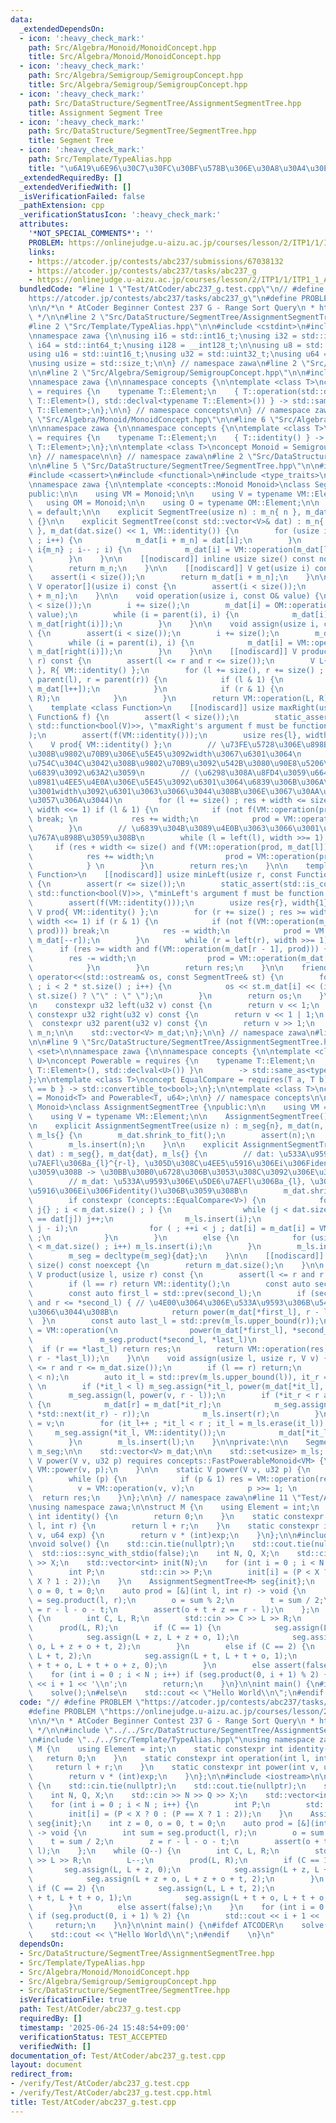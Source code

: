 ```yaml
---
data:
  _extendedDependsOn:
  - icon: ':heavy_check_mark:'
    path: Src/Algebra/Monoid/MonoidConcept.hpp
    title: Src/Algebra/Monoid/MonoidConcept.hpp
  - icon: ':heavy_check_mark:'
    path: Src/Algebra/Semigroup/SemigroupConcept.hpp
    title: Src/Algebra/Semigroup/SemigroupConcept.hpp
  - icon: ':heavy_check_mark:'
    path: Src/DataStructure/SegmentTree/AssignmentSegmentTree.hpp
    title: Assignment Segment Tree
  - icon: ':heavy_check_mark:'
    path: Src/DataStructure/SegmentTree/SegmentTree.hpp
    title: Segment Tree
  - icon: ':heavy_check_mark:'
    path: Src/Template/TypeAlias.hpp
    title: "\u6A19\u6E96\u30C7\u30FC\u30BF\u578B\u306E\u30A8\u30A4\u30EA\u30A2\u30B9"
  _extendedRequiredBy: []
  _extendedVerifiedWith: []
  _isVerificationFailed: false
  _pathExtension: cpp
  _verificationStatusIcon: ':heavy_check_mark:'
  attributes:
    '*NOT_SPECIAL_COMMENTS*': ''
    PROBLEM: https://onlinejudge.u-aizu.ac.jp/courses/lesson/2/ITP1/1/ITP1_1_A
    links:
    - https://atcoder.jp/contests/abc237/submissions/67038132
    - https://atcoder.jp/contests/abc237/tasks/abc237_g
    - https://onlinejudge.u-aizu.ac.jp/courses/lesson/2/ITP1/1/ITP1_1_A
  bundledCode: "#line 1 \"Test/AtCoder/abc237_g.test.cpp\"\n// #define PROBLEM \"\
    https://atcoder.jp/contests/abc237/tasks/abc237_g\"\n#define PROBLEM \"https://onlinejudge.u-aizu.ac.jp/courses/lesson/2/ITP1/1/ITP1_1_A\"\
    \n\n/*\n * AtCoder Beginner Contest 237 G - Range Sort Query\n * https://atcoder.jp/contests/abc237/submissions/67038132\n\
    \ */\n\n#line 2 \"Src/DataStructure/SegmentTree/AssignmentSegmentTree.hpp\"\n\n\
    #line 2 \"Src/Template/TypeAlias.hpp\"\n\n#include <cstdint>\n#include <cstddef>\n\
    \nnamespace zawa {\n\nusing i16 = std::int16_t;\nusing i32 = std::int32_t;\nusing\
    \ i64 = std::int64_t;\nusing i128 = __int128_t;\n\nusing u8 = std::uint8_t;\n\
    using u16 = std::uint16_t;\nusing u32 = std::uint32_t;\nusing u64 = std::uint64_t;\n\
    \nusing usize = std::size_t;\n\n} // namespace zawa\n#line 2 \"Src/Algebra/Monoid/MonoidConcept.hpp\"\
    \n\n#line 2 \"Src/Algebra/Semigroup/SemigroupConcept.hpp\"\n\n#include <concepts>\n\
    \nnamespace zawa {\n\nnamespace concepts {\n\ntemplate <class T>\nconcept Semigroup\
    \ = requires {\n    typename T::Element;\n    { T::operation(std::declval<typename\
    \ T::Element>(), std::declval<typename T::Element>()) } -> std::same_as<typename\
    \ T::Element>;\n};\n\n} // namespace concepts\n\n} // namespace zawa\n#line 4\
    \ \"Src/Algebra/Monoid/MonoidConcept.hpp\"\n\n#line 6 \"Src/Algebra/Monoid/MonoidConcept.hpp\"\
    \n\nnamespace zawa {\n\nnamespace concepts {\n\ntemplate <class T>\nconcept Identitiable\
    \ = requires {\n    typename T::Element;\n    { T::identity() } -> std::same_as<typename\
    \ T::Element>;\n};\n\ntemplate <class T>\nconcept Monoid = Semigroup<T> and Identitiable<T>;\n\
    \n} // namespace\n\n} // namespace zawa\n#line 2 \"Src/DataStructure/SegmentTree/SegmentTree.hpp\"\
    \n\n#line 5 \"Src/DataStructure/SegmentTree/SegmentTree.hpp\"\n\n#include <vector>\n\
    #include <cassert>\n#include <functional>\n#include <type_traits>\n#include <ostream>\n\
    \nnamespace zawa {\n\ntemplate <concepts::Monoid Monoid>\nclass SegmentTree {\n\
    public:\n\n    using VM = Monoid;\n\n    using V = typename VM::Element;\n\n \
    \   using OM = Monoid;\n\n    using O = typename OM::Element;\n\n    SegmentTree()\
    \ = default;\n\n    explicit SegmentTree(usize n) : m_n{ n }, m_dat(n << 1, VM::identity())\
    \ {}\n\n    explicit SegmentTree(const std::vector<V>& dat) : m_n{ dat.size()\
    \ }, m_dat(dat.size() << 1, VM::identity()) {\n        for (usize i{} ; i < m_n\
    \ ; i++) {\n            m_dat[i + m_n] = dat[i];\n        }\n        for (usize\
    \ i{m_n} ; i-- ; i) {\n            m_dat[i] = VM::operation(m_dat[left(i)], m_dat[right(i)]);\n\
    \        }\n    }\n\n    [[nodiscard]] inline usize size() const noexcept {\n\
    \        return m_n;\n    }\n\n    [[nodiscard]] V get(usize i) const {\n    \
    \    assert(i < size());\n        return m_dat[i + m_n];\n    }\n\n    [[nodiscard]]\
    \ V operator[](usize i) const {\n        assert(i < size());\n        return m_dat[i\
    \ + m_n];\n    }\n\n    void operation(usize i, const O& value) {\n        assert(i\
    \ < size());\n        i += size();\n        m_dat[i] = OM::operation(m_dat[i],\
    \ value);\n        while (i = parent(i), i) {\n            m_dat[i] = VM::operation(m_dat[left(i)],\
    \ m_dat[right(i)]);\n        }\n    }\n\n    void assign(usize i, const V& value)\
    \ {\n        assert(i < size());\n        i += size();\n        m_dat[i] = value;\n\
    \        while (i = parent(i), i) {\n            m_dat[i] = VM::operation(m_dat[left(i)],\
    \ m_dat[right(i)]);\n        }\n    }\n\n    [[nodiscard]] V product(u32 l, u32\
    \ r) const {\n        assert(l <= r and r <= size());\n        V L{ VM::identity()\
    \ }, R{ VM::identity() };\n        for (l += size(), r += size() ; l < r ; l =\
    \ parent(l), r = parent(r)) {\n            if (l & 1) {\n                L = VM::operation(L,\
    \ m_dat[l++]);\n            }\n            if (r & 1) {\n                R = VM::operation(m_dat[--r],\
    \ R);\n            }\n        }\n        return VM::operation(L, R);\n    }\n\n\
    \    template <class Function>\n    [[nodiscard]] usize maxRight(usize l, const\
    \ Function& f) {\n        assert(l < size());\n        static_assert(std::is_convertible_v<decltype(f),\
    \ std::function<bool(V)>>, \"maxRight's argument f must be function bool(T)\"\
    );\n        assert(f(VM::identity()));\n        usize res{l}, width{1};\n    \
    \    V prod{ VM::identity() };\n        // \u73FE\u5728\u306E\u898B\u3066\u3044\
    \u308B\u9802\u70B9\u306E\u5E45\u3092width\u3067\u6301\u3064\n        // \u5883\
    \u754C\u304C\u3042\u308B\u9802\u70B9\u3092\u542B\u3080\u90E8\u5206\u6728\u306E\
    \u6839\u3092\u63A2\u3059\n        // (\u6298\u308A\u8FD4\u3059\u6642\u306F\u5FC5\
    \u8981\u4EE5\u4E0A\u306E\u5E45\u3092\u6301\u3064\u6839\u306B\u306A\u308B\u304C\
    \u3001width\u3092\u6301\u3063\u3066\u3044\u308B\u306E\u3067\u30AA\u30FC\u30D0\u30FC\
    \u3057\u306A\u3044)\n        for (l += size() ; res + width <= size() ; l = parent(l),\
    \ width <<= 1) if (l & 1) {\n            if (not f(VM::operation(prod, m_dat[l])))\
    \ break; \n            res += width;\n            prod = VM::operation(prod, m_dat[l++]);\n\
    \        }\n        // \u6839\u304B\u3089\u4E0B\u3063\u3066\u3001\u5883\u754C\u3092\
    \u767A\u898B\u3059\u308B\n        while (l = left(l), width >>= 1) {\n       \
    \     if (res + width <= size() and f(VM::operation(prod, m_dat[l]))) {\n    \
    \            res += width;\n                prod = VM::operation(prod, m_dat[l++]);\n\
    \            } \n        }\n        return res;\n    }\n\n    template <class\
    \ Function>\n    [[nodiscard]] usize minLeft(usize r, const Function& f) const\
    \ {\n        assert(r <= size());\n        static_assert(std::is_convertible_v<decltype(f),\
    \ std::function<bool(V)>>, \"minLeft's argument f must be function bool(T)\");\n\
    \        assert(f(VM::identity()));\n        usize res{r}, width{1};\n       \
    \ V prod{ VM::identity() };\n        for (r += size() ; res >= width ; r = parent(r),\
    \ width <<= 1) if (r & 1) {\n            if (not f(VM::operation(m_dat[r - 1],\
    \ prod))) break;\n            res -= width;\n            prod = VM::operation(prod,\
    \ m_dat[--r]);\n        }\n        while (r = left(r), width >>= 1) {\n      \
    \      if (res >= width and f(VM::operation(m_dat[r - 1], prod))) {\n        \
    \        res -= width;\n                prod = VM::operation(m_dat[--r], prod);\n\
    \            }\n        }\n        return res;\n    }\n\n    friend std::ostream&\
    \ operator<<(std::ostream& os, const SegmentTree& st) {\n        for (usize i{1}\
    \ ; i < 2 * st.size() ; i++) {\n            os << st.m_dat[i] << (i + 1 == 2 *\
    \ st.size() ? \"\" : \" \");\n        }\n        return os;\n    }\n\nprivate:\n\
    \n    constexpr u32 left(u32 v) const {\n        return v << 1;\n    }\n\n   \
    \ constexpr u32 right(u32 v) const {\n        return v << 1 | 1;\n    }\n\n  \
    \  constexpr u32 parent(u32 v) const {\n        return v >> 1;\n    }\n\n    usize\
    \ m_n;\n\n    std::vector<V> m_dat;\n};\n\n} // namespace zawa\n#line 6 \"Src/DataStructure/SegmentTree/AssignmentSegmentTree.hpp\"\
    \n\n#line 9 \"Src/DataStructure/SegmentTree/AssignmentSegmentTree.hpp\"\n#include\
    \ <set>\n\nnamespace zawa {\n\nnamespace concepts {\n\ntemplate <class T, class\
    \ U>\nconcept Powerable = requires {\n    typename T::Element;\n    { T::power(std::declval<typename\
    \ T::Element>(), std::declval<U>()) }\n        -> std::same_as<typename T::Element>;\n\
    };\n\ntemplate <class T>\nconcept EqualCompare = requires(T a, T b) {\n    { a\
    \ == b } -> std::convertible_to<bool>;\n};\n\ntemplate <class T>\nconcept FastPowerableMonoid\
    \ = Monoid<T> and Powerable<T, u64>;\n\n} // namespace concepts\n\ntemplate <concepts::Monoid\
    \ Monoid>\nclass AssignmentSegmentTree {\npublic:\n\n    using VM = Monoid;\n\n\
    \    using V = typename VM::Element;\n\n    AssignmentSegmentTree() = default;\n\
    \n    explicit AssignmentSegmentTree(usize n) : m_seg{n}, m_dat(n, VM::identity()),\
    \ m_ls{} {\n        m_dat.shrink_to_fit();\n        assert(n);\n        m_ls.insert(0u);\n\
    \        m_ls.insert(n);\n    }\n\n    explicit AssignmentSegmentTree(std::vector<V>\
    \ dat) : m_seg{}, m_dat{dat}, m_ls{} {\n        // dat: \u533A\u9593\u306E\u5DE6\
    \u7AEFl\u306Ba_{l}^{r-l}, \u305D\u308C\u4EE5\u5916\u306Ei\u306Fidentity()\u306B\
    \u3059\u308B -> \u30BB\u30B0\u6728\u306B\u3053\u308C\u3092\u306E\u305B\u308B\n\
    \        // m_dat: \u533A\u9593\u306E\u5DE6\u7AEFl\u306Ba_{l}, \u305D\u308C\u4EE5\
    \u5916\u306Ei\u306Fidentity()\u306B\u3059\u308B\n        m_dat.shrink_to_fit();\n\
    \        if constexpr (concepts::EqualCompare<V>) {\n            for (usize i{},\
    \ j{} ; i < m_dat.size() ; ) {\n                while (j < dat.size() and dat[i]\
    \ == dat[j]) j++;\n                m_ls.insert(i);\n                dat[i] = power(m_dat[i],\
    \ j - i);\n                for ( ; ++i < j ; dat[i] = m_dat[i] = VM::identity())\
    \ ;\n            }\n        }\n        else {\n            for (usize i{} ; i\
    \ < m_dat.size() ; i++) m_ls.insert(i);\n        }\n        m_ls.insert(dat.size());\n\
    \        m_seg = decltype(m_seg){dat};\n    }\n\n    [[nodiscard]] inline usize\
    \ size() const noexcept {\n        return m_dat.size();\n    }\n\n    [[nodiscard]]\
    \ V product(usize l, usize r) const {\n        assert(l <= r and r <= size());\n\
    \        if (l == r) return VM::identity();\n        const auto second_l = m_ls.upper_bound(l);\n\
    \        const auto first_l = std::prev(second_l);\n        if (second_l != m_ls.end()\
    \ and r <= *second_l) { // \u4E00\u3064\u306E\u533A\u9593\u306B\u542B\u307E\u308C\
    \u3066\u3044\u308B\n            return power(m_dat[*first_l], r - l);\n      \
    \  }\n        const auto last_l = std::prev(m_ls.upper_bound(r));\n        V res\
    \ = VM::operation(\n                power(m_dat[*first_l], *second_l - l),\n \
    \               m_seg.product(*second_l, *last_l)\n                );\n      \
    \  if (r == *last_l) return res;\n        return VM::operation(res, power(m_dat[*last_l],\
    \ r - *last_l));\n    }\n\n    void assign(usize l, usize r, V v) {\n        assert(l\
    \ <= r and r <= m_dat.size());\n        if (l == r) return;\n        // assert(*it_l\
    \ < n);\n        auto it_l = std::prev(m_ls.upper_bound(l)), it_r = std::prev(m_ls.upper_bound(r));\
    \ \n        if (*it_l < l) m_seg.assign(*it_l, power(m_dat[*it_l], l - *it_l));\n\
    \        m_seg.assign(l, power(v, r - l));\n        if (*it_r < r and r < m_dat.size())\
    \ {\n            m_dat[r] = m_dat[*it_r];\n            m_seg.assign(r, power(m_dat[r],\
    \ *std::next(it_r) - r));\n            m_ls.insert(r);\n        }\n        m_dat[l]\
    \ = v;\n        for (it_l++ ; *it_l < r ; it_l = m_ls.erase(it_l)) {\n       \
    \     m_seg.assign(*it_l, VM::identity());\n            m_dat[*it_l] = VM::identity();\n\
    \        }\n        m_ls.insert(l);\n    }\n\nprivate:\n\n    SegmentTree<VM>\
    \ m_seg;\n\n    std::vector<V> m_dat;\n\n    std::set<usize> m_ls; \n\n    static\
    \ V power(V v, u32 p) requires concepts::FastPowerableMonoid<VM> {\n        return\
    \ VM::power(v, p);\n    }\n\n    static V power(V v, u32 p) {\n        V res{VM::identity()};\n\
    \        while (p) {\n            if (p & 1) res = VM::operation(res, v);\n  \
    \          v = VM::operation(v, v);\n            p >>= 1; \n        }\n      \
    \  return res;\n    }\n};\n\n} // namespace zawa\n#line 11 \"Test/AtCoder/abc237_g.test.cpp\"\
    \nusing namespace zawa;\n\nstruct M {\n    using Element = int;\n    static constexpr\
    \ int identity() {\n        return 0;\n    }\n    static constexpr int operation(int\
    \ l, int r) {\n        return l + r;\n    }\n    static constexpr int power(int\
    \ v, u64 exp) {\n        return v * (int)exp;\n    }\n};\n\n#include <iostream>\n\
    \nvoid solve() {\n    std::cin.tie(nullptr);\n    std::cout.tie(nullptr);\n  \
    \  std::ios::sync_with_stdio(false);\n    int N, Q, X;\n    std::cin >> N >> Q\
    \ >> X;\n    std::vector<int> init(N);\n    for (int i = 0 ; i < N ; i++) {\n\
    \        int P;\n        std::cin >> P;\n        init[i] = (P < X ? 0 : (P ==\
    \ X ? 1 : 2));\n    }\n    AssignmentSegmentTree<M> seg{init};\n    int z = 0,\
    \ o = 0, t = 0;\n    auto prod = [&](int l, int r) -> void {\n        int sum\
    \ = seg.product(l, r);\n        o = sum % 2;\n        t = sum / 2;\n        z\
    \ = r - l - o - t;\n        assert(o + t + z == r - l);\n    };\n    while (Q--)\
    \ {\n        int C, L, R;\n        std::cin >> C >> L >> R;\n        L--;\n  \
    \      prod(L, R);\n        if (C == 1) {\n            seg.assign(L, L + z, 0);\n\
    \            seg.assign(L + z, L + z + o, 1);\n            seg.assign(L + z +\
    \ o, L + z + o + t, 2);\n        }\n        else if (C == 2) {\n            seg.assign(L,\
    \ L + t, 2);\n            seg.assign(L + t, L + t + o, 1);\n            seg.assign(L\
    \ + t + o, L + t + o + z, 0);\n        }\n        else assert(false);\n    }\n\
    \    for (int i = 0 ; i < N ; i++) if (seg.product(0, i + 1) % 2) {\n        std::cout\
    \ << i + 1 << '\\n';\n        return;\n    }\n}\n\nint main() {\n#ifdef ATCODER\n\
    \    solve();\n#else\n    std::cout << \"Hello World\\n\";\n#endif    \n}\n"
  code: "// #define PROBLEM \"https://atcoder.jp/contests/abc237/tasks/abc237_g\"\n\
    #define PROBLEM \"https://onlinejudge.u-aizu.ac.jp/courses/lesson/2/ITP1/1/ITP1_1_A\"\
    \n\n/*\n * AtCoder Beginner Contest 237 G - Range Sort Query\n * https://atcoder.jp/contests/abc237/submissions/67038132\n\
    \ */\n\n#include \"../../Src/DataStructure/SegmentTree/AssignmentSegmentTree.hpp\"\
    \n#include \"../../Src/Template/TypeAlias.hpp\"\nusing namespace zawa;\n\nstruct\
    \ M {\n    using Element = int;\n    static constexpr int identity() {\n     \
    \   return 0;\n    }\n    static constexpr int operation(int l, int r) {\n   \
    \     return l + r;\n    }\n    static constexpr int power(int v, u64 exp) {\n\
    \        return v * (int)exp;\n    }\n};\n\n#include <iostream>\n\nvoid solve()\
    \ {\n    std::cin.tie(nullptr);\n    std::cout.tie(nullptr);\n    std::ios::sync_with_stdio(false);\n\
    \    int N, Q, X;\n    std::cin >> N >> Q >> X;\n    std::vector<int> init(N);\n\
    \    for (int i = 0 ; i < N ; i++) {\n        int P;\n        std::cin >> P;\n\
    \        init[i] = (P < X ? 0 : (P == X ? 1 : 2));\n    }\n    AssignmentSegmentTree<M>\
    \ seg{init};\n    int z = 0, o = 0, t = 0;\n    auto prod = [&](int l, int r)\
    \ -> void {\n        int sum = seg.product(l, r);\n        o = sum % 2;\n    \
    \    t = sum / 2;\n        z = r - l - o - t;\n        assert(o + t + z == r -\
    \ l);\n    };\n    while (Q--) {\n        int C, L, R;\n        std::cin >> C\
    \ >> L >> R;\n        L--;\n        prod(L, R);\n        if (C == 1) {\n     \
    \       seg.assign(L, L + z, 0);\n            seg.assign(L + z, L + z + o, 1);\n\
    \            seg.assign(L + z + o, L + z + o + t, 2);\n        }\n        else\
    \ if (C == 2) {\n            seg.assign(L, L + t, 2);\n            seg.assign(L\
    \ + t, L + t + o, 1);\n            seg.assign(L + t + o, L + t + o + z, 0);\n\
    \        }\n        else assert(false);\n    }\n    for (int i = 0 ; i < N ; i++)\
    \ if (seg.product(0, i + 1) % 2) {\n        std::cout << i + 1 << '\\n';\n   \
    \     return;\n    }\n}\n\nint main() {\n#ifdef ATCODER\n    solve();\n#else\n\
    \    std::cout << \"Hello World\\n\";\n#endif    \n}\n"
  dependsOn:
  - Src/DataStructure/SegmentTree/AssignmentSegmentTree.hpp
  - Src/Template/TypeAlias.hpp
  - Src/Algebra/Monoid/MonoidConcept.hpp
  - Src/Algebra/Semigroup/SemigroupConcept.hpp
  - Src/DataStructure/SegmentTree/SegmentTree.hpp
  isVerificationFile: true
  path: Test/AtCoder/abc237_g.test.cpp
  requiredBy: []
  timestamp: '2025-06-24 15:48:54+09:00'
  verificationStatus: TEST_ACCEPTED
  verifiedWith: []
documentation_of: Test/AtCoder/abc237_g.test.cpp
layout: document
redirect_from:
- /verify/Test/AtCoder/abc237_g.test.cpp
- /verify/Test/AtCoder/abc237_g.test.cpp.html
title: Test/AtCoder/abc237_g.test.cpp
---
```

